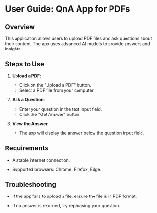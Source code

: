# User Guide: QnA App for PDFs

## Overview

This application allows users to upload PDF files and ask questions about their content. The app uses advanced AI models to provide answers and insights.

## Steps to Use

1. **Upload a PDF**:
   - Click on the "Upload a PDF" button.
   - Select a PDF file from your computer.

2. **Ask a Question**:
   - Enter your question in the text input field.
   - Click the "Get Answer" button.

3. **View the Answer**:
   - The app will display the answer below the question input field.

## Requirements

- A stable internet connection.

- Supported browsers: Chrome, Firefox, Edge.

## Troubleshooting

- If the app fails to upload a file, ensure the file is in PDF format.

- If no answer is returned, try rephrasing your question.
